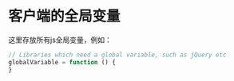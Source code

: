 # 客户端的全局变量

这里存放所有js全局变量，例如：

```javascript
// Libraries which need a global variable, such as jQuery etc
globalVariable = function () {
}
```